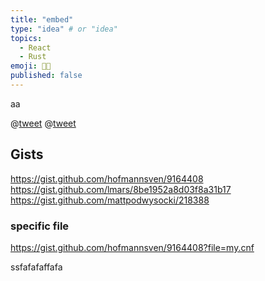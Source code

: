 ```yaml
---
title: "embed"
type: "idea" # or "idea"
topics: 
  - React
  - Rust
emoji: 👩‍💻
published: false
---
```

aa

@[tweet](https://twitter.com/jack/status/20)
@[tweet](https://twitter.com/realDonaldTrump/status/1324353932022480896)

## Gists

https://gist.github.com/hofmannsven/9164408
https://gist.github.com/lmars/8be1952a8d03f8a31b17
https://gist.github.com/mattpodwysocki/218388

### specific file

https://gist.github.com/hofmannsven/9164408?file=my.cnf


ssfafafaffafa